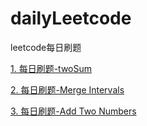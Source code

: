 # dailyLeetcode
leetcode每日刷题


[1. 每日刷题-twoSum](https://github.com/liaobin312716/dailyLeetcode/issues/1)

[2. 每日刷题-Merge Intervals](https://github.com/liaobin312716/dailyLeetcode/issues/2)

[3. 每日刷题-Add Two Numbers](https://github.com/liaobin312716/dailyLeetcode/issues/3)
